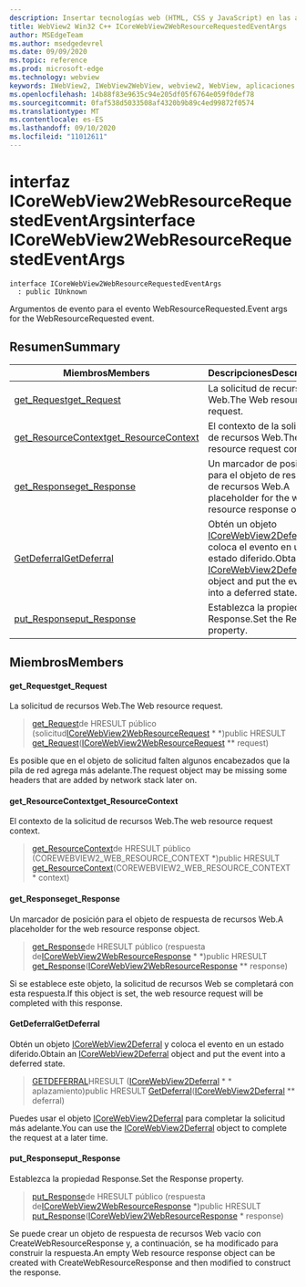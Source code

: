 ```yaml
---
description: Insertar tecnologías web (HTML, CSS y JavaScript) en las aplicaciones nativas con el control Microsoft Edge WebView2
title: WebView2 Win32 C++ ICoreWebView2WebResourceRequestedEventArgs
author: MSEdgeTeam
ms.author: msedgedevrel
ms.date: 09/09/2020
ms.topic: reference
ms.prod: microsoft-edge
ms.technology: webview
keywords: IWebView2, IWebView2WebView, webview2, WebView, aplicaciones Win32, Win32, Edge, ICoreWebView2, ICoreWebView2Controller, control de explorador, HTML Edge, ICoreWebView2WebResourceRequestedEventArgs
ms.openlocfilehash: 14b88f83e9635c94e205df05f6764e059f0def78
ms.sourcegitcommit: 0faf538d5033508af4320b9b89c4ed99872f0574
ms.translationtype: MT
ms.contentlocale: es-ES
ms.lasthandoff: 09/10/2020
ms.locfileid: "11012611"
---
```

# <span data-ttu-id="34177-104">interfaz ICoreWebView2WebResourceRequestedEventArgs</span><span class="sxs-lookup"><span data-stu-id="34177-104">interface ICoreWebView2WebResourceRequestedEventArgs</span></span> 

```
interface ICoreWebView2WebResourceRequestedEventArgs
  : public IUnknown
```

<span data-ttu-id="34177-105">Argumentos de evento para el evento WebResourceRequested.</span><span class="sxs-lookup"><span data-stu-id="34177-105">Event args for the WebResourceRequested event.</span></span>

## <span data-ttu-id="34177-106">Resumen</span><span class="sxs-lookup"><span data-stu-id="34177-106">Summary</span></span>

 <span data-ttu-id="34177-107">Miembros</span><span class="sxs-lookup"><span data-stu-id="34177-107">Members</span></span>                        | <span data-ttu-id="34177-108">Descripciones</span><span class="sxs-lookup"><span data-stu-id="34177-108">Descriptions</span></span>
--------------------------------|---------------------------------------------
[<span data-ttu-id="34177-109">get_Request</span><span class="sxs-lookup"><span data-stu-id="34177-109">get_Request</span></span>](#get_request) | <span data-ttu-id="34177-110">La solicitud de recursos Web.</span><span class="sxs-lookup"><span data-stu-id="34177-110">The Web resource request.</span></span>
[<span data-ttu-id="34177-111">get_ResourceContext</span><span class="sxs-lookup"><span data-stu-id="34177-111">get_ResourceContext</span></span>](#get_resourcecontext) | <span data-ttu-id="34177-112">El contexto de la solicitud de recursos Web.</span><span class="sxs-lookup"><span data-stu-id="34177-112">The web resource request context.</span></span>
[<span data-ttu-id="34177-113">get_Response</span><span class="sxs-lookup"><span data-stu-id="34177-113">get_Response</span></span>](#get_response) | <span data-ttu-id="34177-114">Un marcador de posición para el objeto de respuesta de recursos Web.</span><span class="sxs-lookup"><span data-stu-id="34177-114">A placeholder for the web resource response object.</span></span>
[<span data-ttu-id="34177-115">GetDeferral</span><span class="sxs-lookup"><span data-stu-id="34177-115">GetDeferral</span></span>](#getdeferral) | <span data-ttu-id="34177-116">Obtén un objeto [ICoreWebView2Deferral](icorewebview2deferral.md) y coloca el evento en un estado diferido.</span><span class="sxs-lookup"><span data-stu-id="34177-116">Obtain an [ICoreWebView2Deferral](icorewebview2deferral.md) object and put the event into a deferred state.</span></span>
[<span data-ttu-id="34177-117">put_Response</span><span class="sxs-lookup"><span data-stu-id="34177-117">put_Response</span></span>](#put_response) | <span data-ttu-id="34177-118">Establezca la propiedad Response.</span><span class="sxs-lookup"><span data-stu-id="34177-118">Set the Response property.</span></span>

## <span data-ttu-id="34177-119">Miembros</span><span class="sxs-lookup"><span data-stu-id="34177-119">Members</span></span>

#### <span data-ttu-id="34177-120">get_Request</span><span class="sxs-lookup"><span data-stu-id="34177-120">get_Request</span></span> 

<span data-ttu-id="34177-121">La solicitud de recursos Web.</span><span class="sxs-lookup"><span data-stu-id="34177-121">The Web resource request.</span></span>

> <span data-ttu-id="34177-122">[get_Request](#get_request)de HRESULT público (solicitud[ICoreWebView2WebResourceRequest](icorewebview2webresourcerequest.md) \* \*)</span><span class="sxs-lookup"><span data-stu-id="34177-122">public HRESULT [get_Request](#get_request)([ICoreWebView2WebResourceRequest](icorewebview2webresourcerequest.md) \*\* request)</span></span>

<span data-ttu-id="34177-123">Es posible que en el objeto de solicitud falten algunos encabezados que la pila de red agrega más adelante.</span><span class="sxs-lookup"><span data-stu-id="34177-123">The request object may be missing some headers that are added by network stack later on.</span></span>

#### <span data-ttu-id="34177-124">get_ResourceContext</span><span class="sxs-lookup"><span data-stu-id="34177-124">get_ResourceContext</span></span> 

<span data-ttu-id="34177-125">El contexto de la solicitud de recursos Web.</span><span class="sxs-lookup"><span data-stu-id="34177-125">The web resource request context.</span></span>

> <span data-ttu-id="34177-126">[get_ResourceContext](#get_resourcecontext)de HRESULT público (COREWEBVIEW2_WEB_RESOURCE_CONTEXT \*)</span><span class="sxs-lookup"><span data-stu-id="34177-126">public HRESULT [get_ResourceContext](#get_resourcecontext)(COREWEBVIEW2_WEB_RESOURCE_CONTEXT \* context)</span></span>

#### <span data-ttu-id="34177-127">get_Response</span><span class="sxs-lookup"><span data-stu-id="34177-127">get_Response</span></span> 

<span data-ttu-id="34177-128">Un marcador de posición para el objeto de respuesta de recursos Web.</span><span class="sxs-lookup"><span data-stu-id="34177-128">A placeholder for the web resource response object.</span></span>

> <span data-ttu-id="34177-129">[get_Response](#get_response)de HRESULT público (respuesta de[ICoreWebView2WebResourceResponse](icorewebview2webresourceresponse.md) \* \*)</span><span class="sxs-lookup"><span data-stu-id="34177-129">public HRESULT [get_Response](#get_response)([ICoreWebView2WebResourceResponse](icorewebview2webresourceresponse.md) \*\* response)</span></span>

<span data-ttu-id="34177-130">Si se establece este objeto, la solicitud de recursos Web se completará con esta respuesta.</span><span class="sxs-lookup"><span data-stu-id="34177-130">If this object is set, the web resource request will be completed with this response.</span></span>

#### <span data-ttu-id="34177-131">GetDeferral</span><span class="sxs-lookup"><span data-stu-id="34177-131">GetDeferral</span></span> 

<span data-ttu-id="34177-132">Obtén un objeto [ICoreWebView2Deferral](icorewebview2deferral.md) y coloca el evento en un estado diferido.</span><span class="sxs-lookup"><span data-stu-id="34177-132">Obtain an [ICoreWebView2Deferral](icorewebview2deferral.md) object and put the event into a deferred state.</span></span>

> <span data-ttu-id="34177-133">[GETDEFERRAL](#getdeferral)HRESULT ([ICoreWebView2Deferral](icorewebview2deferral.md) \* \* aplazamiento)</span><span class="sxs-lookup"><span data-stu-id="34177-133">public HRESULT [GetDeferral](#getdeferral)([ICoreWebView2Deferral](icorewebview2deferral.md) \*\* deferral)</span></span>

<span data-ttu-id="34177-134">Puedes usar el objeto [ICoreWebView2Deferral](icorewebview2deferral.md) para completar la solicitud más adelante.</span><span class="sxs-lookup"><span data-stu-id="34177-134">You can use the [ICoreWebView2Deferral](icorewebview2deferral.md) object to complete the request at a later time.</span></span>

#### <span data-ttu-id="34177-135">put_Response</span><span class="sxs-lookup"><span data-stu-id="34177-135">put_Response</span></span> 

<span data-ttu-id="34177-136">Establezca la propiedad Response.</span><span class="sxs-lookup"><span data-stu-id="34177-136">Set the Response property.</span></span>

> <span data-ttu-id="34177-137">[put_Response](#put_response)de HRESULT público (respuesta de[ICoreWebView2WebResourceResponse](icorewebview2webresourceresponse.md) \*)</span><span class="sxs-lookup"><span data-stu-id="34177-137">public HRESULT [put_Response](#put_response)([ICoreWebView2WebResourceResponse](icorewebview2webresourceresponse.md) \* response)</span></span>

<span data-ttu-id="34177-138">Se puede crear un objeto de respuesta de recursos Web vacío con CreateWebResourceResponse y, a continuación, se ha modificado para construir la respuesta.</span><span class="sxs-lookup"><span data-stu-id="34177-138">An empty Web resource response object can be created with CreateWebResourceResponse and then modified to construct the response.</span></span>


